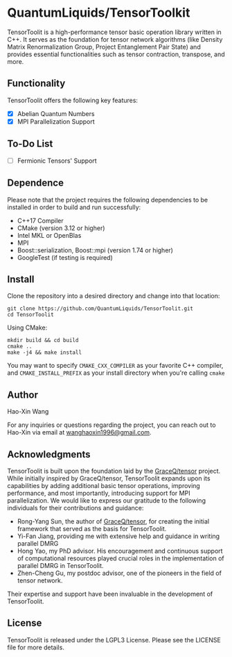 # QuantumLiquids/TensorToolkit

TensorToolit is a high-performance tensor basic operation library written in C++.
It serves as the foundation for tensor network algorithms (like Density Matrix Renormalization Group,
Project Entanglement Pair State)
and provides essential functionalities such as tensor contraction, transpose, and more.

## Functionality

TensorToolit offers the following key features:

- [x] Abelian Quantum Numbers
- [x] MPI Parallelization Support

## To-Do List

- [ ] Fermionic Tensors' Support

## Dependence

Please note that the project requires the following dependencies
to be installed in order to build and run successfully:

- C++17 Compiler
- CMake (version 3.12 or higher)
- Intel MKL or OpenBlas
- MPI
- Boost::serialization, Boost::mpi (version 1.74 or higher)
- GoogleTest (if testing is required)

## Install

Clone the repository into a desired directory and change into that location:

```
git clone https://github.com/QuantumLiquids/TensorToolit.git
cd TensorToolit
```

Using CMake:

```
mkdir build && cd build
cmake .. 
make -j4 && make install
```

You may want to specify `CMAKE_CXX_COMPILER` as your favorite C++ compiler,
and `CMAKE_INSTALL_PREFIX` as your install directory when you're calling `cmake`

## Author

Hao-Xin Wang

For any inquiries or questions regarding the project,
you can reach out to Hao-Xin via email at wanghaoxin1996@gmail.com.

## Acknowledgments

TensorToolit is built upon the foundation laid by the [GraceQ/tensor](https://tensor.gracequantum.org) project.
While initially inspired by GraceQ/tensor,
TensorToolit expands upon its capabilities by adding additional basic tensor operations, improving performance, and most
importantly, introducing support for MPI parallelization.
We would like to express our gratitude to the following individuals for their contributions and guidance:

- Rong-Yang Sun, the author of [GraceQ/tensor](https://tensor.gracequantum.org), for creating the initial framework that
  served as the basis for TensorToolit.
- Yi-Fan Jiang, providing me with extensive help and guidance in writing parallel DMRG
- Hong Yao, my PhD advisor. His encouragement and continuous support
  of computational resources played crucial roles in the implementation of parallel DMRG in TensorToolit.
- Zhen-Cheng Gu, my postdoc advisor, one of the pioneers in the field of tensor network.

Their expertise and support have been invaluable in the development of TensorToolit.

## License

TensorToolit is released under the LGPL3 License. Please see the LICENSE file for more details.